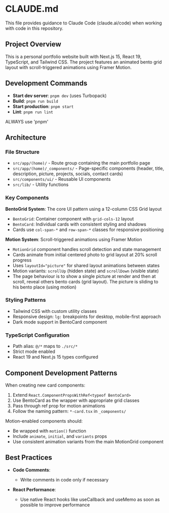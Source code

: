 # CLAUDE.md

This file provides guidance to Claude Code (claude.ai/code) when working with code in this repository.

## Project Overview

This is a personal portfolio website built with Next.js 15, React 19, TypeScript, and Tailwind CSS. The project features an animated bento grid layout with scroll-triggered animations using Framer Motion.

## Development Commands

- **Start dev server**: `pnpm dev` (uses Turbopack)
- **Build**: `pnpm run build`
- **Start production**: `pnpm start`
- **Lint**: `pnpm run lint`

ALWAYS use 'pnpm'

## Architecture

### File Structure

- `src/app/(home)/` - Route group containing the main portfolio page
- `src/app/(home)/_components/` - Page-specific components (header, title, description, picture, projects, socials, contact cards)
- `src/components/ui/` - Reusable UI components
- `src/lib/` - Utility functions

### Key Components

**BentoGrid System**: The core UI pattern using a 12-column CSS Grid layout

- `BentoGrid`: Container component with `grid-cols-12` layout
- `BentoCard`: Individual cards with consistent styling and shadows
- Cards use `col-span-*` and `row-span-*` classes for responsive positioning

**Motion System**: Scroll-triggered animations using Framer Motion

- `MotionGrid` component handles scroll detection and state management
- Cards animate from initial centered photo to grid layout at 20% scroll progress
- Uses `layoutId="picture"` for shared layout animations between states
- Motion variants: `scrollUp` (hidden state) and `scrollDown` (visible state)
- The page behaviour is to show a single picture at render and then at scroll, reveal others bento cards (grid layout). The picture is sliding to his bento place (using motion)

### Styling Patterns

- Tailwind CSS with custom utility classes
- Responsive design: `lg:` breakpoints for desktop, mobile-first approach
- Dark mode support in BentoCard component

### TypeScript Configuration

- Path alias: `@/*` maps to `./src/*`
- Strict mode enabled
- React 19 and Next.js 15 types configured

## Component Development Patterns

When creating new card components:

1. Extend `React.ComponentPropsWithRef<typeof BentoCard>`
2. Use BentoCard as the wrapper with appropriate grid classes
3. Pass through ref prop for motion animations
4. Follow the naming pattern: `*-card.tsx` in `_components/`

Motion-enabled components should:

- Be wrapped with `motion()` function
- Include `animate`, `initial`, and `variants` props
- Use consistent animation variants from the main MotionGrid component

## Best Practices

- **Code Comments**:
  - Write comments in code only if necessary

- **React Performance**:
  - Use native React hooks like useCallback and useMemo as soon as possible to improve performance